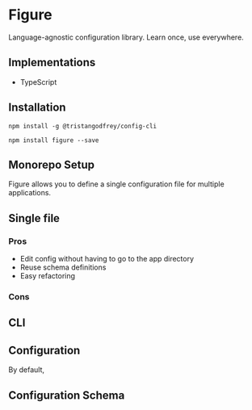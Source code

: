 # Figure

Language-agnostic configuration library. Learn once, use everywhere.

## Implementations

- TypeScript

## Installation

`npm install -g @tristangodfrey/config-cli`

`npm install figure --save`

## Monorepo Setup

Figure allows you to define a single configuration file for multiple applications.

## Single file

### Pros

- Edit config without having to go to the app directory
- Reuse schema definitions
- Easy refactoring

### Cons


## CLI




## Configuration

By default,

## Configuration Schema



